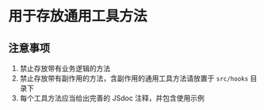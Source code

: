 # 用于存放通用工具方法

## 注意事项
1. 禁止存放带有业务逻辑的方法
2. 禁止存放带有副作用的方法，含副作用的通用工具方法请放置于 `src/hooks` 目录下
3. 每个工具方法应当给出完善的 JSdoc 注释，并包含使用示例
